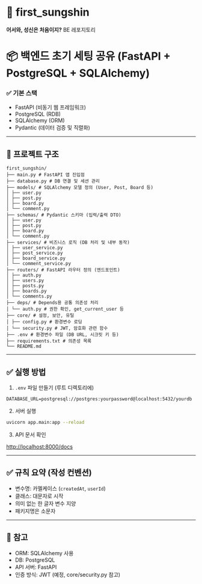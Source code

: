 # 🔮 first_sungshin
**어서와, 성신은 처음이지?** BE 레포지토리


# 📦 백엔드 초기 세팅 공유 (FastAPI + PostgreSQL + SQLAlchemy)


### ✅ 기본 스택
- FastAPI (비동기 웹 프레임워크)
- PostgreSQL (RDB)
- SQLAlchemy (ORM)
- Pydantic (데이터 검증 및 직렬화)


---

## 📁 프로젝트 구조

```
first_sungshin/
├── main.py # FastAPI 앱 진입점
├── database.py # DB 연결 및 세션 관리
├── models/ # SQLAlchemy 모델 정의 (User, Post, Board 등)
│ ├── user.py
│ ├── post.py
│ ├── board.py
│ └── comment.py
├── schemas/ # Pydantic 스키마 (입력/출력 DTO)
│ ├── user.py
│ ├── post.py
│ ├── board.py
│ └── comment.py
├── services/ # 비즈니스 로직 (DB 처리 및 내부 동작)
│ ├── user_service.py
│ ├── post_service.py
│ ├── board_service.py
│ └── comment_service.py
├── routers/ # FastAPI 라우터 정의 (엔드포인트)
│ ├── auth.py
│ ├── users.py
│ ├── posts.py
│ ├── boards.py
│ └── comments.py
├── deps/ # Depends용 공통 의존성 처리
│ └── auth.py # 권한 확인, get_current_user 등
├── core/ # 설정, 보안, 유틸
│ ├── config.py # 환경변수 로딩
│ └── security.py # JWT, 암호화 관련 함수
├── .env # 환경변수 파일 (DB URL, 시크릿 키 등)
├── requirements.txt # 의존성 목록
└── README.md
```


---

## ✅ 실행 방법

1. `.env` 파일 만들기 (루트 디렉토리에)

```env
DATABASE_URL=postgresql://postgres:yourpassword@localhost:5432/yourdb
```

2. 서버 실행

```bash
uvicorn app.main:app --reload
```

3. API 문서 확인

[http://localhost:8000/docs](http://localhost:8000/docs)

---

## ✅ 규칙 요약 (작성 컨벤션)

- 변수명: 카멜케이스 (`createdAt`, `userId`)
- 클래스: 대문자로 시작
- 의미 없는 한 글자 변수 지양
- 패키지명은 소문자

---

## 📌 참고

- ORM: SQLAlchemy 사용
- DB: PostgreSQL
- API 서버: FastAPI
- 인증 방식: JWT (예정, core/security.py 참고)